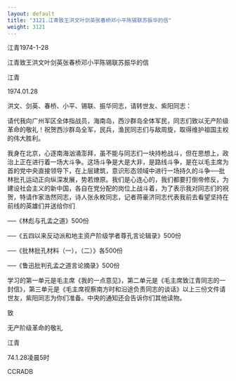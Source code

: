 ```yaml
---
layout: default
title: "3121.江青致王洪文叶剑英张春桥邓小平陈锡联苏振华的信"
weight: 3121
---
```


江青1974-1-28

江青致王洪文叶剑英张春桥邓小平陈锡联苏振华的信

江青

1974.01.28

洪文、剑英、春桥、小平、锡联、振华同志，请转世友、紫阳同志：

请代我向广州军区全体指战员，海南岛，西沙群岛全体军民，同志们致以无产阶级革命的敬礼！祝贺西沙群岛全军，民兵，渔民同志们与敌周旋，取得维护祖国主权的伟大胜利。

我身在北京，心逐南海汹涌澎拜，虽不能与同志们一块持枪战斗，但在思想上，政治上正在进行着一场大斗争。这场斗争是大是大非，是路线斗争，是在以毛主席为首的党中央直接领导下，在上层建筑，意识形态领域中进行一场持久的斗争──批林批孔运动正向纵深发展，势若燎原。我们是心连心的，我们都要打倒帝修反，为建设社会主义的新中国，各自在党分配的岗位上战斗着，为了表示我对同志们的祝贺，特请作家浩然同志，诗人张永枚同志，记者蒋豪济同志代表我前去看望坚持在前线的英雄们并送给你们

──《林彪与孔孟之道》500份

──《五四以来反动派和地主资产阶级学者尊孔言论辑录》500份

──《批林批孔材料（一），（二）》各500份

──《鲁迅批判孔孟之道言论摘录》500份

学习的第一单元是毛主席《我的一点意见》，第二单元是《毛主席致江青同志的一封信》，第三单元是《毛主席视察南方时和沿途负责同志的谈话》以上三份文件请世友，紫阳同志为你们准备。中央的通知还会告诉你们其他读物。

致

无产阶级革命的敬礼

江青

74.1.28凌晨5时

CCRADB

